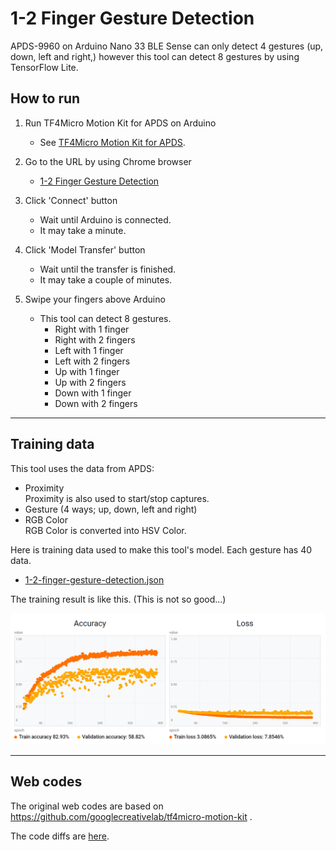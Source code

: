# 1-2 Finger Gesture Detection

APDS-9960 on Arduino Nano 33 BLE Sense can only detect 4 gestures (up, down, left and right,) however this tool can detect 8 gestures by using TensorFlow Lite.

##  How to run

1. Run TF4Micro Motion Kit for APDS on Arduino
    - See [TF4Micro Motion Kit for APDS](https://github.com/kuromusha/tf4micro-motion-kit-apds).

1. Go to the URL by using Chrome browser
    - [1-2 Finger Gesture Detection](https://xetter.com/1-2-finger-gesture-detection/index.html)

1. Click 'Connect' button
    - Wait until Arduino is connected.
    - It may take a minute.

1. Click 'Model Transfer' button
    - Wait until the transfer is finished.
    - It may take a couple of minutes.

1. Swipe your fingers above Arduino
    - This tool can detect 8 gestures.
        - Right with 1 finger
        - Right with 2 fingers
        - Left with 1 finger
        - Left with 2 fingers
        - Up with 1 finger
        - Up with 2 fingers
        - Down with 1 finger
        - Down with 2 fingers

---

## Training data

This tool uses the data from APDS:

- Proximity  
Proximity is also used to start/stop captures.
- Gesture (4 ways; up, down, left and right)
- RGB Color  
RGB Color is converted into HSV Color.

Here is training data used to make this tool's model. Each gesture has 40 data.

- [1-2-finger-gesture-detection.json](web/static/1-2-finger-gesture-detection.json)

The training result is like this. (This is not so good...)

![Training result](readme_images/training_result.png)

---

## Web codes

The original web codes are based on https://github.com/googlecreativelab/tf4micro-motion-kit .

The code diffs are [here](https://github.com/kuromusha/1-2-finger-gesture-detection/compare/847d44f60f852e483cc2abbf321d673af75a105c..master).
